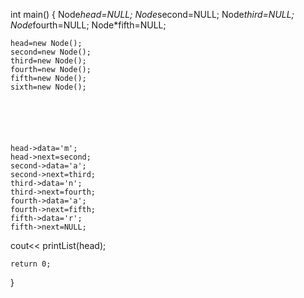 int main()
{
    Node*head=NULL;
    Node*second=NULL;
    Node*third=NULL;
    Node*fourth=NULL;
    Node*fifth=NULL;
    



    head=new Node();
    second=new Node();
    third=new Node();
    fourth=new Node();
    fifth=new Node();
    sixth=new Node();

    
    
    
    
    
    head->data='m';
    head->next=second;
    second->data='a';
    second->next=third;
    third->data='n';
    third->next=fourth;
    fourth->data='a';
    fourth->next=fifth;
    fifth->data='r';
    fifth->next=NULL;

   

    
    
 cout<< printList(head);
    
    return 0;
}

